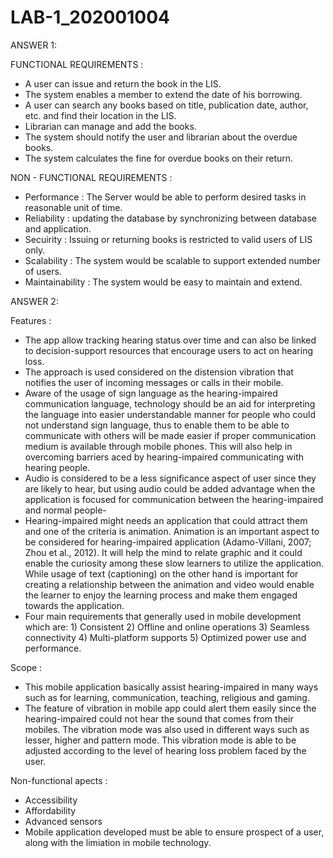 # LAB-1_202001004

ANSWER 1: 

FUNCTIONAL REQUIREMENTS : 

- A user can issue and return the book in the LIS.
- The system enables a member to extend the date of his borrowing.
- A user can search any books based on title, publication date, author, etc. and find their location in the LIS.
- Librarian can manage and add the books.
- The system should notify the user and librarian about the overdue books.
- The system calculates the fine for overdue books on their return.

NON - FUNCTIONAL REQUIREMENTS : 

- Performance :  The Server would be able to perform desired tasks in reasonable unit of time.
- Reliability : updating the database by synchronizing between database and application.
- Secuirity : Issuing or returning books is restricted to valid users of LIS only.
- Scalability : The system would be scalable to support extended number of users.
- Maintainability : The system would be easy to maintain and extend.


ANSWER 2:

Features : 

- The app allow tracking hearing status over time and can also be linked to decision-support resources that encourage users to act on hearing loss.
- The  approach is used considered on the distension vibration that notifies the user of incoming messages or calls in their mobile. 
- Aware of the usage of sign language as the hearing-impaired communication language, technology should be an aid for interpreting the language into easier understandable manner for people who could not understand sign language, thus to enable them to be able to communicate with  others  will  be  made  easier  if  proper  communication medium is available through mobile phones. This will also help in  overcoming  barriers  aced  by  hearing-impaired communicating with  hearing people.
- Audio is considered to be a less significance aspect of user since they are likely to  hear, but  using audio could be added  advantage when the application is focused for communication between the hearing-impaired and normal people-
-  Hearing-impaired might needs an application that  could attract  them and  one of  the criteria  is animation. Animation is an important aspect to be considered for hearing-impaired application (Adamo-Villani, 2007; Zhou et al., 2012). It will help the mind to relate graphic and it could enable the curiosity among these slow learners to utilize the application. While usage of text (captioning) on the other hand is important for  creating a  relationship between  the animation  and video would enable the learner to enjoy the learning process and make them engaged towards the application.
- Four main requirements that generally used in mobile development which are: 1) Consistent 2) Offline and online operations 3) Seamless connectivity 4) Multi-platform supports 5) Optimized power use and performance. 

Scope : 

- This mobile  application basically  assist  hearing-impaired  in many  ways  such  as  for learning, communication, teaching, religious and gaming.
- The feature of vibration in mobile app  could alert them easily  since the  hearing-impaired could  not hear the  sound that comes  from their mobiles.  The vibration mode was also used in different ways such as lesser, higher and pattern  mode.  This  vibration  mode  is  able  to  be  adjusted according  to the  level of  hearing loss problem  faced by  the user.

Non-functional apects : 

- Accessibility
- Affordability
- Advanced sensors
- Mobile application developed must be able to ensure prospect of a user, along with the limiation in mobile technology.
